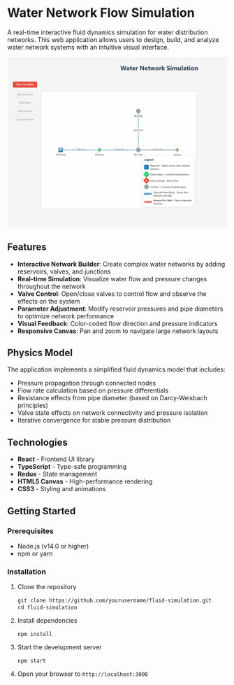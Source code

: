 # Water Network Flow Simulation

A real-time interactive fluid dynamics simulation for water distribution networks. This web application allows users to design, build, and analyze water network systems with an intuitive visual interface.

![Water Network Simulation](app.png)

## Features

- **Interactive Network Builder**: Create complex water networks by adding reservoirs, valves, and junctions
- **Real-time Simulation**: Visualize water flow and pressure changes throughout the network
- **Valve Control**: Open/close valves to control flow and observe the effects on the system
- **Parameter Adjustment**: Modify reservoir pressures and pipe diameters to optimize network performance
- **Visual Feedback**: Color-coded flow direction and pressure indicators
- **Responsive Canvas**: Pan and zoom to navigate large network layouts

## Physics Model

The application implements a simplified fluid dynamics model that includes:

- Pressure propagation through connected nodes
- Flow rate calculation based on pressure differentials
- Resistance effects from pipe diameter (based on Darcy-Weisbach principles)
- Valve state effects on network connectivity and pressure isolation
- Iterative convergence for stable pressure distribution

## Technologies

- **React** - Frontend UI library
- **TypeScript** - Type-safe programming
- **Redux** - State management
- **HTML5 Canvas** - High-performance rendering
- **CSS3** - Styling and animations

## Getting Started

### Prerequisites

- Node.js (v14.0 or higher)
- npm or yarn

### Installation

1. Clone the repository
   ```
   git clone https://github.com/yourusername/fluid-simulation.git
   cd fluid-simulation
   ```

2. Install dependencies
   ```
   npm install
   ```

3. Start the development server
   ```
   npm start
   ```

4. Open your browser to `http://localhost:3000`
